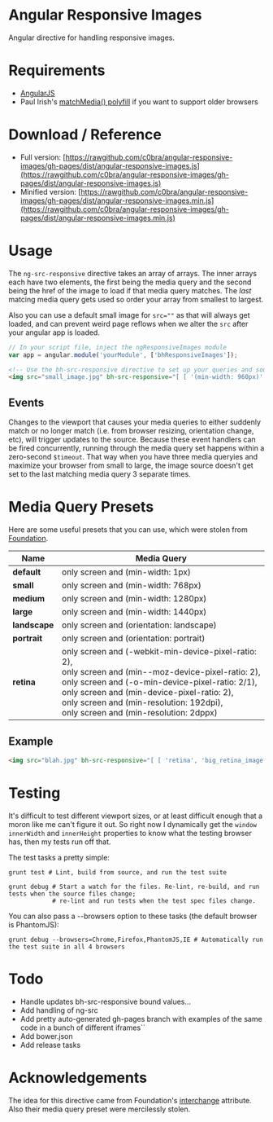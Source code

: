 # Angular Responsive Images

Angular directive for handling responsive images.

# Requirements

* [AngularJS](http://angularjs.org)
* Paul Irish's [matchMedia() polyfill](https://github.com/paulirish/matchMedia.js/) if you want to support older browsers

# Download / Reference

* Full version: [https://rawgithub.com/c0bra/angular-responsive-images/gh-pages/dist/angular-responsive-images.js](https://rawgithub.com/c0bra/angular-responsive-images/gh-pages/dist/angular-responsive-images.js)
* Minified version: [https://rawgithub.com/c0bra/angular-responsive-images/gh-pages/dist/angular-responsive-images.min.js](https://rawgithub.com/c0bra/angular-responsive-images/gh-pages/dist/angular-responsive-images.min.js)

# Usage

The `ng-src-responsive` directive takes an array of arrays. The inner arrays each have two elements, the first being the media query and the second being the href of the image to load if that media query matches. The *last* matcing media query gets used so order your array from smallest to largest.

Also you can use a default small image for `src=""` as that will always get loaded, and can prevent weird page reflows when we alter the `src` after your angular app is loaded.

```javascript
// In your script file, inject the ngResponsiveImages module
var app = angular.module('yourModule', ['bhResponsiveImages']);
```

```html
<!-- Use the bh-src-responsive directive to set up your queries and sources -->
<img src="small_image.jpg" bh-src-responsive="[ [ '(min-width: 960px)', 'larger_image.jpg' ], [ '(min-width: 1700px)', 'much_larger_image.jpg' ] ]" />
```

## Events

Changes to the viewport that causes your media queries to either suddenly match or no longer match (i.e. from browser resizing, orientation change, etc), will trigger updates to the source.  Because these event handlers can be fired concurrently, running through the media query set happens within a zero-second `$timeout`. That way when you have three media queryies and maximize your browser from small to large, the image source doesn't get set to the last matching media query 3 separate times.

# Media Query Presets

Here are some useful presets that you can use, which were stolen from [Foundation](http://foundation.zurb.com/docs/components/interchange.html).

<table>
  <thead>
    <tr>
      <th>Name</th>
      <th>Media Query</th>
    </tr>
  <tbody>
    <tr>
      <td><strong>default</strong></td>
      <td>only screen and (min-width: 1px)</td>
    </tr>
    <tr>
      <td><strong>small</strong></td>
      <td>only screen and (min-width: 768px)</td>
    </tr>
    <tr>
      <td><strong>medium</strong></td>
      <td>only screen and (min-width: 1280px)</td>
    </tr>
    <tr>
      <td><strong>large</strong></td>
      <td>only screen and (min-width: 1440px)</td>
    </tr>
    <tr>
      <td><strong>landscape</strong></td>
      <td>only screen and (orientation: landscape)</td>
    </tr>
    <tr>
      <td><strong>portrait</strong></td>
      <td>only screen and (orientation: portrait)</td>
    </tr>
    <tr>
      <td><strong>retina</strong></td>
      <td>
        only screen and (-webkit-min-device-pixel-ratio: 2),
        <br>
        only screen and (min--moz-device-pixel-ratio: 2),
        <br>
        only screen and (-o-min-device-pixel-ratio: 2/1),
        <br>
        only screen and (min-device-pixel-ratio: 2),
        <br>
        only screen and (min-resolution: 192dpi),
        <br>
        only screen and (min-resolution: 2dppx)
      </td>
    </tr>
  </tbody>
</table>

## Example

```html
<img src="blah.jpg" bh-src-responsive="[ [ 'retina', 'big_retina_image.jpg' ] ]" />
```

# Testing

It's difficult to test different viewport sizes, or at least difficult enough that a moron like me can't figure it out. So right now I dynamically get the `window` `innerWidth` and `innerHeight` properties to know what the testing browser has, then my tests run off that.

The test tasks a pretty simple:

    grunt test # Lint, build from source, and run the test suite

    grunt debug # Start a watch for the files. Re-lint, re-build, and run tests when the source files change;
                # re-lint and run tests when the test spec files change.

You can also pass a --browsers option to these tasks (the default browser is PhantomJS):

    grunt debug --browsers=Chrome,Firefox,PhantomJS,IE # Automatically run the test suite in all 4 browsers

# Todo

* Handle updates bh-src-responsive bound values...
* Add handling of ng-src
* Add pretty auto-generated gh-pages branch with examples of the same code in a bunch of different iframes``
* Add bower.json
* Add release tasks

# Acknowledgements

The idea for this directive came from Foundation's [interchange](http://foundation.zurb.com/docs/components/interchange.html) attribute. Also their media query preset were mercilessly stolen.
